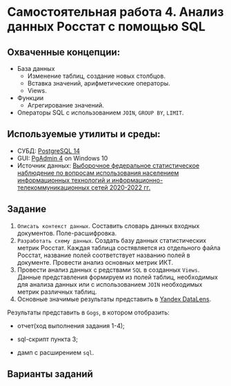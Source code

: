 # Самостоятельная работа 4. Анализ данных Росстат с помощью SQL

## Охваченные концепции:
- База данных
	- Изменение таблиц, создание новых столбцов.
	- Вставка значений, арифметические операторы.
 	- Views.	
- Функции
	- Агрегирование значений.
- Операторы SQL с использованием `JOIN`, `GROUP BY`, `LIMIT`.

## Используемые утилиты и среды:
- СУБД: [PostgreSQL 14](https://www.postgresql.org/)
- GUI: [PgAdmin 4](https://www.pgadmin.org/) on Windows 10
- Источник данных: [Выборочное федеральное статистическое наблюдение по вопросам использования населением информационных технологий и информационно-телекоммуникационных сетей 2020-2022 гг.](https://rosstat.gov.ru/free_doc/new_site/business/it/ikt22/index.html)


## Задание

1. `Описать контекст данных`. Составить словарь данных входных документов. Поле-расшифровка.
2. `Разработать схему данных`. Создать базу данных статистических метрик Росстат. Каждая таблица состявляется из отдельного файла Росстат, название полей соответствует названию полей в документе.
Провести анализ основных метрик ИКТ.
3. Провести анализ данных с редствами `SQL` в созданных `Views`. Данные представления формируем из полей таблиц, необходимых для анализа данных или с использованием `JOIN` необходимых метрик различных таблиц.
4. Основные значимые результаты представить в [Yandex DataLens](https://datalens.yandex.cloud/).

Результаты представить в `Gogs`, в котором отобразить:

- отчет(ход выполнения задания 1-4);

- sql-скрипт пункта 3;

- дамп с расширением `sql`.

## Варианты заданий

    
